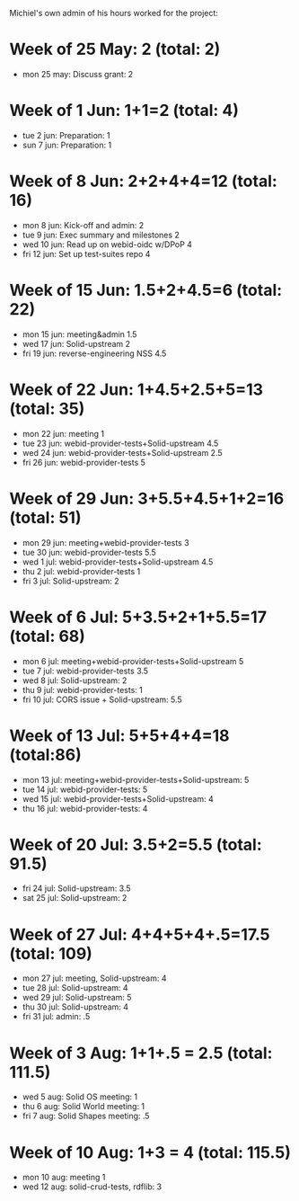 Michiel's own admin of his hours worked for the project:

# Week of 25 May: 2 (total: 2)
* mon 25 may: Discuss grant: 2

# Week of 1 Jun: 1+1=2 (total: 4)
* tue 2 jun: Preparation: 1
* sun 7 jun: Preparation: 1

# Week of 8 Jun: 2+2+4+4=12 (total: 16)
* mon 8 jun: Kick-off and admin: 2
* tue 9 jun: Exec summary and milestones 2
* wed 10 jun: Read up on webid-oidc w/DPoP 4
* fri 12 jun: Set up test-suites repo 4

# Week of 15 Jun: 1.5+2+4.5=6 (total: 22)
* mon 15 jun: meeting&admin 1.5
* wed 17 jun: Solid-upstream 2
* fri 19 jun: reverse-engineering NSS 4.5

# Week of 22 Jun: 1+4.5+2.5+5=13 (total: 35)
* mon 22 jun: meeting 1
* tue 23 jun: webid-provider-tests+Solid-upstream 4.5
* wed 24 jun: webid-provider-tests+Solid-upstream 2.5
* fri 26 jun: webid-provider-tests 5

# Week of 29 Jun: 3+5.5+4.5+1+2=16 (total: 51)
* mon 29 jun: meeting+webid-provider-tests 3
* tue 30 jun: webid-provider-tests 5.5
* wed 1 jul: webid-provider-tests+Solid-upstream 4.5
* thu 2 jul: webid-provider-tests 1
* fri 3 jul: Solid-upstream: 2

# Week of 6 Jul: 5+3.5+2+1+5.5=17 (total: 68)
* mon 6 jul: meeting+webid-provider-tests+Solid-upstream 5
* tue 7 jul: webid-provider-tests 3.5
* wed 8 jul: Solid-upstream: 2
* thu 9 jul: webid-provider-tests: 1
* fri 10 jul: CORS issue + Solid-upstream: 5.5

# Week of 13 Jul: 5+5+4+4=18 (total:86)
* mon 13 jul: meeting+webid-provider-tests+Solid-upstream: 5
* tue 14 jul: webid-provider-tests: 5
* wed 15 jul: webid-provider-tests+Solid-upstream: 4
* thu 16 jul: webid-provider-tests: 4

# Week of 20 Jul: 3.5+2=5.5 (total: 91.5)
* fri 24 jul: Solid-upstream: 3.5
* sat 25 jul: Solid-upstream: 2

# Week of 27 Jul: 4+4+5+4+.5=17.5 (total: 109)
* mon 27 jul: meeting, Solid-upstream: 4
* tue 28 jul: Solid-upstream: 4
* wed 29 jul: Solid-upstream: 5
* thu 30 jul: Solid-upstream: 4
* fri 31 jul: admin: .5

# Week of 3 Aug: 1+1+.5 = 2.5 (total: 111.5)
* wed 5 aug: Solid OS meeting: 1
* thu 6 aug: Solid World meeting: 1
* fri 7 aug: Solid Shapes meeting: .5

# Week of 10 Aug: 1+3 = 4 (total: 115.5)
* mon 10 aug: meeting 1
* wed 12 aug: solid-crud-tests, rdflib: 3

